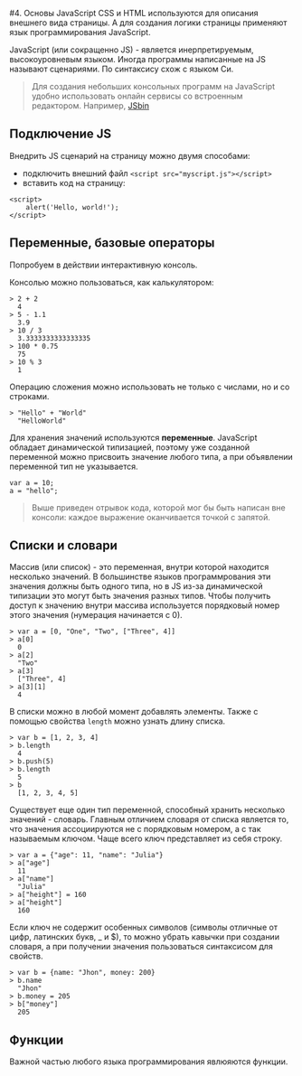 #4. Основы JavaScript
CSS и HTML используются для описания внешнего вида страницы. А для создания логики страницы применяют язык программирования JavaScript.

JavaScript (или сокращенно JS) - является инерпретируемым, высокоуровневым языком. Иногда программы написанные на JS называют сценариями. По синтаксису схож с языком Си.

> Для создания небольших консольных программ на JavaScript удобно использовать онлайн сервисы со встроенным редактором. Например, [JSbin](http://jsbin.com/?js,console)

## Подключение JS
Внедрить JS сценарий на страницу можно двумя способами:

* подключить внешний файл `<script src="myscript.js"></script>`
* вставить код на страницу:

```
<script>
	alert('Hello, world!');
</script>
```

## Переменные, базовые операторы
Попробуем в действии интерактивную консоль.

Консолью можно пользоваться, как калькулятором:

```
> 2 + 2
  4
> 5 - 1.1
  3.9
> 10 / 3
  3.3333333333333335
> 100 * 0.75
  75
> 10 % 3
  1
```

Операцию сложения можно использовать не только с числами, но и со строками.

```
> "Hello" + "World"
  "HelloWorld"
```

Для хранения значений используются **переменные**. JavaScript обладает динамической типизацией, поэтому уже созданной переменной можно присвоить значение любого типа, а при объявлении переменной тип не указывается.

```
var a = 10;
a = "hello";
```

> Выше приведен отрывок кода, которой мог бы быть написан вне консоли: каждое выражение оканчивается точкой с запятой.

## Списки и словари
Массив (или список) - это переменная, внутри которой находится несколько значений. В большинстве языков программрования эти значения должны быть одного типа, но в JS из-за динамической типизации это могут быть значения разных типов. Чтобы получить доступ к значению внутри массива используется порядковый номер этого значения (нумерация начинается с 0).

```
> var a = [0, "One", "Two", ["Three", 4]]
> a[0]
  0
> a[2]
  "Two"
> a[3]
  ["Three", 4]
> a[3][1]
  4
```

В списки можно в любой момент добавлять элементы. Также с помощью свойства `length` можно узнать длину списка.

```
> var b = [1, 2, 3, 4]
> b.length
  4
> b.push(5)
> b.length
  5
> b
  [1, 2, 3, 4, 5]
```

Существует еще один тип переменной, способный хранить несколько значений - словарь. Главным отличием словаря от списка является то, что значения ассоциируются не с порядковым номером, а с так называемым ключом. Чаще всего ключ представляет из себя строку.

```
> var a = {"age": 11, "name": "Julia"}
> a["age"]
  11
> a["name"]
  "Julia"
> a["height"] = 160
> a["height"]
  160
```

Если ключ не содержит особенных символов (символы отличные от цифр, латинских букв, _ и $), то можно убрать кавычки при создании словаря, а при получении значения пользоваться синтаксисом для свойств.

```
> var b = {name: "Jhon", money: 200}
> b.name
  "Jhon"
> b.money = 205
> b["money"]
  205
```

## Функции
Важной частью любого языка программирования явлюяются функции. 